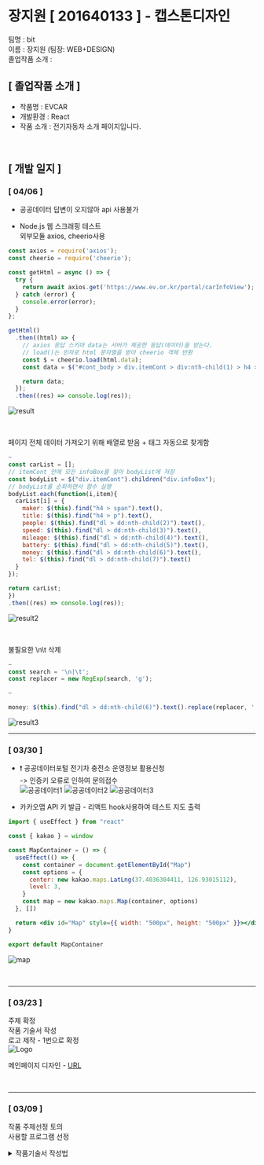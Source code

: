 # 장지원 [ 201640133 ] - 캡스톤디자인

팀명 : bit<br />
이름 : 장지원 (팀장: WEB+DESIGN)<br />
졸업작품 소개 : <br />

## **[ 졸업작품 소개 ]**

- 작품명 : EVCAR
  <br />
- 개발환경 : React
  <br />
- 작품 소개 : 전기자동차 소개 페이지입니다.

<br/>

## **[ 개발 일지 ]**

### [ 04/06 ]

- 공공데이터 답변이 오지않아 api 사용불가

- Node.js 웹 스크래핑 테스트<br>
  외부모듈 axios, cheerio사용<br>

```jsx
const axios = require('axios');
const cheerio = require('cheerio');

const getHtml = async () => {
  try {
    return await axios.get('https://www.ev.or.kr/portal/carInfoView');
  } catch (error) {
    console.error(error);
  }
};

getHtml()
  .then((html) => {
    // axios 응답 스키마 data는 서버가 제공한 응답(데이터)을 받는다.
    // load()는 인자로 html 문자열을 받아 cheerio 객체 반환
    const $ = cheerio.load(html.data);
    const data = $("#cont_body > div.itemCont > div:nth-child(1) > h4 > p").text();

    return data;
  });
  .then((res) => console.log(res));
```

![result](https://postfiles.pstatic.net/MjAyMjA0MDhfMTA5/MDAxNjQ5NDI4ODYzMjk1.UecpIYfIY7E1xFV0w9tY5xar_nhPmnbKBTlyf5KOIOsg.HtTcxv9IroUBYPQJVjOSmViDmFNjLRlM4SprDksBemYg.PNG.charade6/%ED%99%94%EB%A9%B4_%EC%BA%A1%EC%B2%98_2022-04-08_222538.png?type=w773)

<br>

페이지 전체 데이터 가져오기 위해 배열로 받음 + 태그 자동으로 찾게함

```jsx
~
const carList = [];
// itemCont 안에 모든 infoBox를 찾아 bodyList에 저장
const bodyList = $("div.itemCont").children("div.infoBox");
// bodyList를 순회하면서 함수 실행
bodyList.each(function(i,item){
  carList[i] = {
    maker: $(this).find("h4 > span").text(),
    title: $(this).find("h4 > p").text(),
    people: $(this).find("dl > dd:nth-child(2)").text(),
    speed: $(this).find("dl > dd:nth-child(3)").text(),
    mileage: $(this).find("dl > dd:nth-child(4)").text(),
    battery: $(this).find("dl > dd:nth-child(5)").text(),
    money: $(this).find("dl > dd:nth-child(6)").text(),
    tel: $(this).find("dl > dd:nth-child(7)").text()
  }
});

return carList;
})
.then((res) => console.log(res));
```

![result2](https://postfiles.pstatic.net/MjAyMjA0MDhfNzAg/MDAxNjQ5NDI4ODc2Nzkw.x7dcQIyt6V9u2iXI8Iu2GixFJpmxU0tQ0xaeUzMt4bcg.YIsqSrf0V7IwOsrOs0dgoXB5AA4rJZjNm1iI7zqIKeQg.PNG.charade6/%ED%99%94%EB%A9%B4_%EC%BA%A1%EC%B2%98_2022-04-08_165756.png?type=w773)

<br>

불필요한 \n\t 삭제

```jsx
~
const search = '\n|\t';
const replacer = new RegExp(search, 'g');

~

money: $(this).find("dl > dd:nth-child(6)").text().replace(replacer, ''),
```

![result3](https://postfiles.pstatic.net/MjAyMjA0MDhfMTMx/MDAxNjQ5NDI4ODc2Nzg5.5364e4RrXpQ2MM1VtXL4ISnPBt7V9FFoUHCg1YL10SAg.jBhU0YMOX4wHsKrVGHRMioJCrcDsVme0FXxDfjFACE0g.PNG.charade6/%ED%99%94%EB%A9%B4_%EC%BA%A1%EC%B2%98_2022-04-08_175543.png?type=w773)

---

### [ 03/30 ]

- ❗ 공공데이터포털 전기차 충전소 운영정보 활용신청<br />
  -> 인증키 오류로 인하여 문의접수<br>
  ![공공데이터1](https://postfiles.pstatic.net/MjAyMjA0MDFfMjY1/MDAxNjQ4ODIxMjg1NTg0.e1tuw39zKLycPKqMzLI72b0UUQJRNrxOhArGRtbw6-Qg.KmSvlf16uvzDrB8QcvMEfg0s9t-tv1By4T6irCUu4Ywg.PNG.charade6/1.PNG?type=w773)
  ![공공데이터2](https://postfiles.pstatic.net/MjAyMjA0MDFfMjAw/MDAxNjQ4ODIxMjg1NTQ5.I0aC7_91xlhf2gesqWj3MPxMctNAQAUz0nVmWpRAuKQg.TwrpP2KVBb5aWVP-nSB0me8wDrk5Q5VEoU2er7hNmK8g.PNG.charade6/3.PNG?type=w773)
  ![공공데이터3](https://postfiles.pstatic.net/MjAyMjA0MDFfODIg/MDAxNjQ4ODIxMjg1NTU5.msGnrFGcnKdq3Iv7bbAWTi3APtEr58O6rpmyOHmQG5Yg.qE_H9DXCz7orDZv7BMNzSL4qgywmrcYoYOG20UPfh_cg.PNG.charade6/2.PNG?type=w773)

- 카카오맵 API 키 발급 - 리액트 hook사용하여 테스트 지도 출력

```jsx
import { useEffect } from "react"

const { kakao } = window

const MapContainer = () => {
  useEffect(() => {
    const container = document.getElementById("Map")
    const options = {
      center: new kakao.maps.LatLng(37.4036304411, 126.93015112),
      level: 3,
    }
    const map = new kakao.maps.Map(container, options)
  }, [])

  return <div id="Map" style={{ width: "500px", height: "500px" }}></div>
}

export default MapContainer
```

![map](https://postfiles.pstatic.net/MjAyMjA0MDFfNTcg/MDAxNjQ4ODIzNDMyODY5.drXS5BILYMs62hZpheodqNQHLTzKNk60e_t_kcnn6ngg.GGSPZE_PXZ-I0ULcrgqFw2NS50wxgm-ibDHhxePwfXgg.PNG.charade6/%EC%A0%9C%EB%AA%A9_%EC%97%86%EC%9D%8C.png?type=w773)

<br />

---

### [ 03/23 ]

주제 확정<br />
작품 기술서 작성<br />
로고 제작 - 1번으로 확정<br />
![Logo](https://postfiles.pstatic.net/MjAyMjA0MDJfMjIy/MDAxNjQ4ODI5NzkzMzU5.B4lFh_JzhevasoqiLkG9fl1esaGK1Bm4bWSAIiHHlNsg.93H3AMYt5LpCXMxgCO5K7o0L0_2biUPL0FJpuf755mUg.PNG.charade6/LOGO.png?type=w773)

메인페이지 디자인 - [URL](https://xd.adobe.com/view/33f1e908-2110-4dd0-971a-23997cf09deb-66a2/)

<br>

---

### [ 03/09 ]

작품 주제선정 토의<br />
사용할 프로그램 선정<br />

<details>
    <summary>작품기술서 작성법</summary>
    
    팀규칙 - 규율, 규칙 작성

    작품기획(브레인 스토밍)
    As-Is 현재상태(현재 프로세스)
        - 프로세스 목록 작업(엑셀), 체계도 작성(계층구조), 업무흐름(플로우 차트)

    To-Be 미래상태(이상적인 상황, 개선된 프로세스)
        - 프로세스 목록 작업(엑셀), 체계도 작성(계층구조), 업무흐름(플로우 차트)

    비슷한 사례 - 유사한 프로젝트의 url, 이름, 특징
    예상 장애요인 - 개발시의 문제점 ex>유사사이트를 찾을 수 없음, 스터디가 덜됨

</details>
